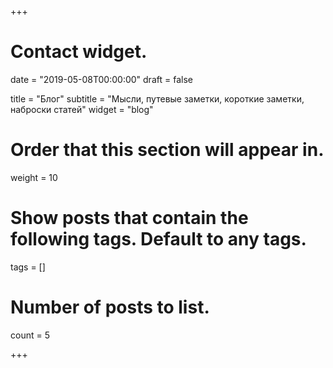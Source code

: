+++
# Contact widget.

date = "2019-05-08T00:00:00"
draft = false

title = "Блог"
subtitle = "Мысли, путевые заметки, короткие заметки, наброски статей"
widget = "blog"

# Order that this section will appear in.
weight = 10

# Show posts that contain the following tags. Default to any tags.
tags = []

# Number of posts to list.
count = 5

+++

